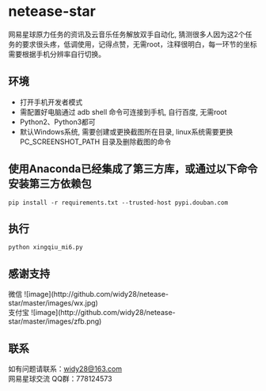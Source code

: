 # netease-star
网易星球原力任务的资讯及云音乐任务解放双手自动化, 猜测很多人因为这2个任务的要求很头疼，低调使用，记得点赞，无需root，注释很明白，每一环节的坐标需要根据手机分辨率自行切换。

## 环境
* 打开手机开发者模式
* 需配置好电脑通过 adb shell 命令可连接到手机, 自行百度, 无需root
* Python2、Python3都可<br>
* 默认Windows系统, 需要创建或更换截图所在目录, linux系统需要更换 PC_SCREENSHOT_PATH 目录及删除截图的命令

## 使用Anaconda已经集成了第三方库，或通过以下命令安装第三方依赖包
```
pip install -r requirements.txt --trusted-host pypi.douban.com
```

## 执行
```
python xingqiu_mi6.py
```
## 感谢支持
<div>
    <span>微信</span>
![image](http://github.com/widy28/netease-star/master/images/wx.jpg)
</div>
<div>
    <span>支付宝</span>
![image](http://github.com/widy28/netease-star/master/images/zfb.png)
</div>

## 联系
如有问题请联系：widy28@163.com<br>
网易星球交流 QQ群：778124573
